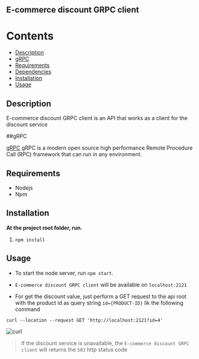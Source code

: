 ## E-commerce discount GRPC client

Contents
========

* [Description](#Description)
* [gRPC](#gRPC)
* [Requirements](#Requirements)
* [Dependencies](#Dependencies)
* [Installation](#Installation)
* [Usage](#Usage)

## Description

E-commerce discount GRPC client is an API that works as a client for the discount service

##gRPC

[gRPC](https://grpc.io/) gRPC is a modern open source high performance Remote Procedure Call (RPC) framework that can run in any environment.

## Requirements

- Nodejs
- Npm

Installation
---

**At the project root folder, run.**

1.  `npm install`

Usage
---

- To start the node server, run `npm start`.

- `E-commerce discount GRPC client` will be available on `localhost:2121`

- For get the discount value, just perform a GET request to the api root with the product id as query string `id={PRODUCT-ID}` lik the following command

```shell
curl --location --request GET 'http://localhost:2121?id=4'
```
![curl](https://imgur.com/oPasYyg.gif)

>If the discount service is unavailable, the `E-commerce discount GRPC client` will returns the `503` http status code
